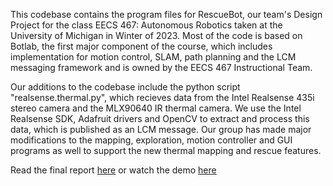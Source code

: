 This codebase contains the program files for RescueBot, our team's Design Project for the class EECS 467: Autonomous Robotics taken at the University of Michigan in Winter of 2023. Most of the code is based on Botlab, the first major component of the course, which includes implementation for motion control, SLAM, path planning and the LCM messaging framework and is owned by the EECS 467 Instructional Team.

Our additions to the codebase include the python script "realsense.thermal.py", which recieves data from the Intel Realsense 435i stereo camera and the MLX90640 IR thermal camera. We use the Intel Realsense SDK, Adafruit drivers and OpenCV to extract and process this data, which is published as an LCM message. Our group has made major modifications to the mapping, exploration, motion controller and GUI programs as well to support the new thermal mapping and rescue features.

Read the final report [here]("./Final%20Report.pdf") or watch the demo [here](https://www.youtube.com/watch?v=BWogS4yuJig)
